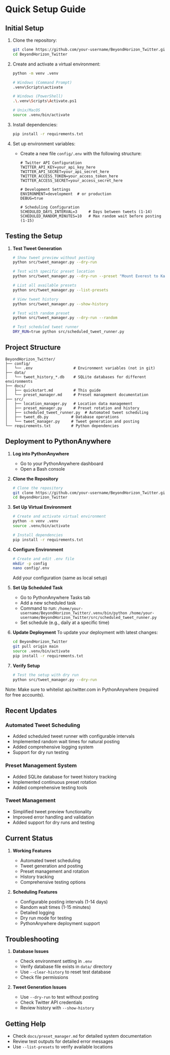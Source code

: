 # Quick Setup Guide

## Initial Setup

1. Clone the repository:
   ```bash
   git clone https://github.com/your-username/BeyondHorizon_Twitter.git
   cd BeyondHorizon_Twitter
   ```

2. Create and activate a virtual environment:
   ```bash
   python -m venv .venv
   
   # Windows (Command Prompt)
   .venv\Scripts\activate
   
   # Windows (PowerShell)
   .\.venv\Scripts\Activate.ps1
   
   # Unix/MacOS
   source .venv/bin/activate
   ```

3. Install dependencies:
   ```bash
   pip install -r requirements.txt
   ```

4. Set up environment variables:
   - Create a new file `config/.env` with the following structure:
     ```
     # Twitter API Configuration
     TWITTER_API_KEY=your_api_key_here
     TWITTER_API_SECRET=your_api_secret_here
     TWITTER_ACCESS_TOKEN=your_access_token_here
     TWITTER_ACCESS_SECRET=your_access_secret_here

     # Development Settings
     ENVIRONMENT=development  # or production
     DEBUG=true

     # Scheduling Configuration
     SCHEDULED_DAYS_INTERVAL=3     # Days between tweets (1-14)
     SCHEDULED_RANDOM_MINUTES=10   # Max random wait before posting (1-15)
     ```

## Testing the Setup

1. **Test Tweet Generation**
   ```bash
   # Show tweet preview without posting
   python src/tweet_manager.py --dry-run

   # Test with specific preset location
   python src/tweet_manager.py --dry-run --preset "Mount Everest to Kanchenjunga"

   # List all available presets
   python src/tweet_manager.py --list-presets

   # View tweet history
   python src/tweet_manager.py --show-history

   # Test with random preset
   python src/tweet_manager.py --dry-run --random

   # Test scheduled tweet runner
   DRY_RUN=true python src/scheduled_tweet_runner.py
   ```

## Project Structure

```
BeyondHorizon_Twitter/
├── config/
│   └── .env                  # Environment variables (not in git)
├── data/
│   └── tweet_history_*.db    # SQLite databases for different environments
├── docs/
│   ├── quickstart.md         # This guide
│   └── preset_manager.md     # Preset management documentation
├── src/
│   ├── location_manager.py   # Location data management
│   ├── preset_manager.py     # Preset rotation and history
│   ├── scheduled_tweet_runner.py  # Automated tweet scheduling
│   ├── tweet_db.py          # Database operations
│   └── tweet_manager.py     # Tweet generation and posting
└── requirements.txt         # Python dependencies
```

## Deployment to PythonAnywhere

1. **Log into PythonAnywhere**
   - Go to your PythonAnywhere dashboard
   - Open a Bash console

2. **Clone the Repository**
   ```bash
   # Clone the repository
   git clone https://github.com/your-username/BeyondHorizon_Twitter.git
   cd BeyondHorizon_Twitter
   ```

3. **Set Up Virtual Environment**
   ```bash
   # Create and activate virtual environment
   python -m venv .venv
   source .venv/bin/activate

   # Install dependencies
   pip install -r requirements.txt
   ```

4. **Configure Environment**
   ```bash
   # Create and edit .env file
   mkdir -p config
   nano config/.env
   ```
   Add your configuration (same as local setup)

5. **Set Up Scheduled Task**
   - Go to PythonAnywhere Tasks tab
   - Add a new scheduled task
   - Command to run: `/home/your-username/BeyondHorizon_Twitter/.venv/bin/python /home/your-username/BeyondHorizon_Twitter/src/scheduled_tweet_runner.py`
   - Set schedule (e.g., daily at a specific time)

6. **Update Deployment**
   To update your deployment with latest changes:
   ```bash
   cd BeyondHorizon_Twitter
   git pull origin main
   source .venv/bin/activate
   pip install -r requirements.txt
   ```

7. **Verify Setup**
   ```bash
   # Test the setup with dry run
   python src/tweet_manager.py --dry-run
   ```

Note: Make sure to whitelist api.twitter.com in PythonAnywhere (required for free accounts).

## Recent Updates

### Automated Tweet Scheduling
- Added scheduled tweet runner with configurable intervals
- Implemented random wait times for natural posting
- Added comprehensive logging system
- Support for dry run testing

### Preset Management System
- Added SQLite database for tweet history tracking
- Implemented continuous preset rotation
- Added comprehensive testing tools

### Tweet Management
- Simplified tweet preview functionality
- Improved error handling and validation
- Added support for dry runs and testing

## Current Status

1. **Working Features**
   - Automated tweet scheduling
   - Tweet generation and posting
   - Preset management and rotation
   - History tracking
   - Comprehensive testing options

2. **Scheduling Features**
   - Configurable posting intervals (1-14 days)
   - Random wait times (1-15 minutes)
   - Detailed logging
   - Dry run mode for testing
   - PythonAnywhere deployment support

## Troubleshooting

1. **Database Issues**
   - Check environment setting in `.env`
   - Verify database file exists in `data/` directory
   - Use `--clear-history` to reset test database
   - Check file permissions

2. **Tweet Generation Issues**
   - Use `--dry-run` to test without posting
   - Check Twitter API credentials
   - Review history with `--show-history`

## Getting Help

- Check `docs/preset_manager.md` for detailed system documentation
- Review test outputs for detailed error messages
- Use `--list-presets` to verify available locations

